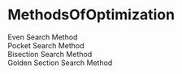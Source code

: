 # MethodsOfOptimization   
Even Search Method   
Pocket Search Method   
Bisection Search Method   
Golden Section Search Method   
